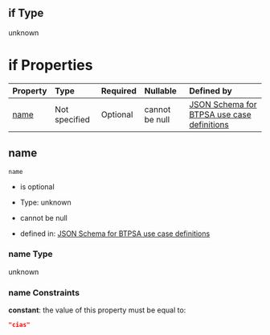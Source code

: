 ## if Type

unknown

# if Properties

| Property      | Type          | Required | Nullable       | Defined by                                                                                                                                                                                                        |
| :------------ | :------------ | :------- | :------------- | :---------------------------------------------------------------------------------------------------------------------------------------------------------------------------------------------------------------- |
| [name](#name) | Not specified | Optional | cannot be null | [JSON Schema for BTPSA use case definitions](btpsa-usecase-properties-services-items-allof-2-then-allof-11-if-properties-name.md "undefined#/properties/services/items/allOf/2/then/allOf/11/if/properties/name") |

## name



`name`

*   is optional

*   Type: unknown

*   cannot be null

*   defined in: [JSON Schema for BTPSA use case definitions](btpsa-usecase-properties-services-items-allof-2-then-allof-11-if-properties-name.md "undefined#/properties/services/items/allOf/2/then/allOf/11/if/properties/name")

### name Type

unknown

### name Constraints

**constant**: the value of this property must be equal to:

```json
"cias"
```
